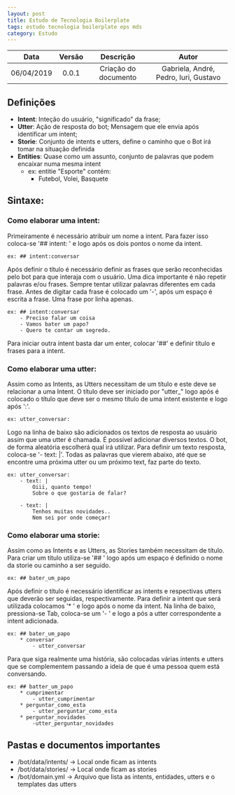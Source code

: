 ```yaml
---
layout: post
title: Estudo de Tecnologia Boilerplate
tags: estudo tecnologia boilerplate eps mds
category: Estudo
---
```

| Data       | Versão | Descrição                                   | Autor            |
| :--------: | :----: | :-----------------------------------------: | :--------------: |
| 06/04/2019 | 0.0.1  | Criação do documento             | Gabriela, André, Pedro, Iuri, Gustavo    |



## Definições
* **Intent**: Inteção do usuário, "significado" da frase;
* **Utter**: Ação de resposta do bot; Mensagem que ele envia após identificar um intent;
* **Storie**: Conjunto de intents e utters, define o caminho que o Bot irá tomar na situação definida
* **Entities**: Quase como um assunto, conjunto de palavras que podem encaixar numa mesma intent
    * ex: entitie "Esporte" contém:
        * Futebol, Volei, Basquete

## Sintaxe: 

### Como elaborar uma intent:
Primeiramente é necessário atribuir um nome a intent. Para fazer isso coloca-se '## intent: ' e logo após os dois pontos o nome da intent.

	ex: ## intent:conversar

Após definir o título é necessário definir as frases que serão reconhecidas pelo bot para que interaja com o usuário. Uma dica importante é não repetir palavras e/ou frases. Sempre tentar utilizar palavras diferentes em cada frase. Antes de digitar cada frase é colocado um '-', após um espaço é escrita a frase. Uma frase por linha apenas.

	ex: ## intent:conversar
		- Preciso falar um coisa
		- Vamos bater um papo?
		- Quero te contar um segredo.

Para iniciar outra intent basta dar um enter, colocar '##' e definir título e frases para a intent.

### Como elaborar uma utter:
Assim como as Intents, as Utters necessitam de um título e este deve se relacionar a uma Intent. O título deve ser iniciado por "utter_" logo após é colocado o título que deve ser o mesmo título de uma intent existente e logo após ':'.
	
	ex: utter_conversar:

Logo na linha de baixo são adicionados os textos de resposta ao usuário assim que uma utter é chamada. É possível adicionar diversos textos. O bot, de forma aleatória escolherá qual irá utilizar. Para definir um texto resposta, coloca-se '- text: |'. Todas as palavras que vierem abaixo, até que se encontre uma próxima utter ou um próximo text, faz parte do texto.

	ex: utter_conversar:
		- text: |
			Oiii, quanto tempo!
			Sobre o que gostaria de falar?

		- text: |
			Tenhos muitas novidades..
			Nem sei por onde começar!

### Como elaborar uma storie:
Assim como as Intents e as Utters, as Stories também necessitam de título. Para criar um título utiliza-se '## ' logo após um espaço é definido o nome da storie ou caminho a ser seguido.

	ex: ## bater_um_papo

Após definir o título é necessário identificar as intents e respectivas utters que deverão ser seguidas, respectivamente. Para definir a intent que será utilizada colocamos '* ' e logo após o nome da intent. Na linha de baixo, pressiona-se Tab, coloca-se um '- ' e logo a pós a utter correspondente a intent adicionada. 

	ex: ## bater_um_papo
		* conversar
			- utter_conversar

Para que siga realmente uma história, são colocadas várias intents e utters que se complementem passando a ideia de que é uma pessoa quem está conversando.

	ex: ## batter_um_papo
		* cumprimentar
			- utter_cumprimentar
		* perguntar_como_esta
			- utter_perguntar_como_esta
		* perguntar_novidades
			-utter_perguntar_novidades



## Pastas e documentos importantes
* /bot/data/intents/ -> Local onde ficam as intents
* /bot/data/stories/ -> Local onde ficam as stories
* /bot/domain.yml -> Arquivo que lista as intents, entidades, utters e o templates das utters